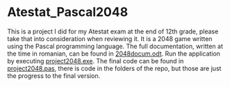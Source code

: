 # Atestat_Pascal2048

This is a project I did for my Atestat exam at the end of 12th grade, please take that into consideration when reviewing it.
It is a 2048 game written using the Pascal programming language.
The full documentation, written at the time in romanian, can be found in [2048docum.odt](https://github.com/bloopeti/Atestat_Pascal2048/blob/master/2048docum.odt).
Run the application by executing [project2048.exe](https://github.com/bloopeti/Atestat_Pascal2048/blob/master/2048docum.exe).
The final code can be found in [project2048.pas](https://github.com/bloopeti/Atestat_Pascal2048/blob/master/2048docum.pas), there is code in the folders of the repo, but those are just the progress to the final version.
